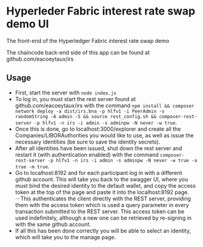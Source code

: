 # Hyperleder Fabric interest rate swap demo UI
The front-end of the Hyperledger Fabric interest rate swap demo

The chaincode back-end side of this app can be found at github.com/eacoeytaux/irs 

## Usage

- First, start the server with `node index.js`
- To log in, you must start the rest server found at github.com/eacoeytaux/irs with the command `npm install && composer network deploy -a dist/irs.bna -p hlfv1 -i PeerAdmin -s randomString -A admin -S && source rest_config.sh && composer-rest-server -p hlfv1 -n irs -i admin -s adminpw -N never -w true`.
- Once this is done, go to localhost:3000/explorer and create all the Companies/LIBORAuthorities you would like to use, as well as issue the necessary identities (be sure to save the identity secrets).
- After all identities have been issued, shut down the rest server and restart it (with authentication enabled) with the command `composer-rest-server -p hlfv1 -n irs -i admin -s adminpw -N never -w true -a true -m true`.
- Go to localhost:8192 and for each participant log in with a different github account.  This will take you back to the swagger UI, where you must bind the desired identity to the default wallet, and copy the access token at the top of the page and paste it into the localhost:8192 page.
⋅⋅⋅This authenticates the client directly with the REST server, providing them with the access token which is used a query parameter in every transaction submitted to the REST server.  This access token can be used indefinitely, although a new one can be retrieved by re-signing in with the same github account.
- If all this has been done correctly you will be able to select an identity, which will take you to the manage page.

